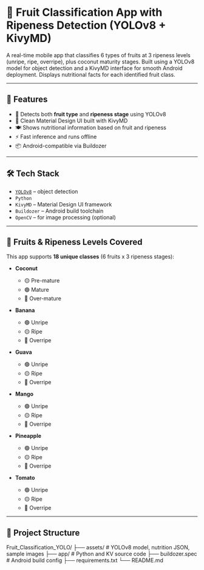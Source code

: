 # 🍇 Fruit Classification App with Ripeness Detection (YOLOv8 + KivyMD)

A real-time mobile app that classifies 6 types of fruits at 3 ripeness levels (unripe, ripe, overripe), plus coconut maturity stages. Built using a YOLOv8 model for object detection and a KivyMD interface for smooth Android deployment. Displays nutritional facts for each identified fruit class.

---

## 🧠 Features

- 🧠 Detects both **fruit type** and **ripeness stage** using YOLOv8  
- 📱 Clean Material Design UI built with KivyMD  
- 🍽️ Shows nutritional information based on fruit and ripeness  
- ⚡ Fast inference and runs offline  
- 📦 Android-compatible via Buildozer

---

## 🛠️ Tech Stack

- [`YOLOv8`](https://github.com/ultralytics/ultralytics) – object detection  
- `Python`  
- `KivyMD` – Material Design UI framework  
- `Buildozer` – Android build toolchain  
- `OpenCV` – for image processing (optional)

---

## 🍌 Fruits & Ripeness Levels Covered

This app supports **18 unique classes** (6 fruits x 3 ripeness stages):

- **Coconut**  
  - 🟡 Pre-mature  
  - 🟢 Mature  
  - 🔴 Over-mature

- **Banana**  
  - 🟢 Unripe  
  - 🟡 Ripe  
  - 🔴 Overripe

- **Guava**  
  - 🟢 Unripe  
  - 🟡 Ripe  
  - 🔴 Overripe

- **Mango**  
  - 🟢 Unripe  
  - 🟡 Ripe  
  - 🔴 Overripe

- **Pineapple**  
  - 🟢 Unripe  
  - 🟡 Ripe  
  - 🔴 Overripe

- **Tomato**  
  - 🟢 Unripe  
  - 🟡 Ripe  
  - 🔴 Overripe

---

## 📂 Project Structure
Fruit_Classification_YOLO/
├── assets/ # YOLOv8 model, nutrition JSON, sample images
├── app/ # Python and KV source code
├── buildozer.spec # Android build config
├── requirements.txt
└── README.md


